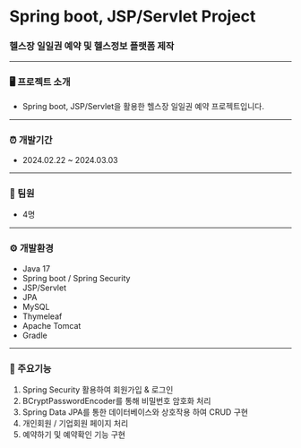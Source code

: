 # Spring boot, JSP/Servlet Project

### 헬스장 일일권 예약 및 헬스정보 플랫폼 제작

---

### 🖥️ 프로젝트 소개

* Spring boot, JSP/Servlet을 활용한 헬스장 일일권 예약 프로젝트입니다.

---

### ⏰ 개발기간

* 2024.02.22 ~ 2024.03.03

---

### 👫 팀원
* 4명
---

### ⚙️ 개발환경

* Java 17
* Spring boot / Spring Security
* JSP/Servlet
* JPA
* MySQL
* Thymeleaf
* Apache Tomcat
* Gradle

---

### 📌 주요기능
1. Spring Security 활용하여 회원가입 & 로그인
2. BCryptPasswordEncoder를 통해 비밀번호 암호화 처리
3. Spring Data JPA를 통한 데이터베이스와 상호작용 하여 CRUD 구현
4. 개인회원 / 기업회원 페이지 처리
5. 예약하기 및 예약확인 기능 구현